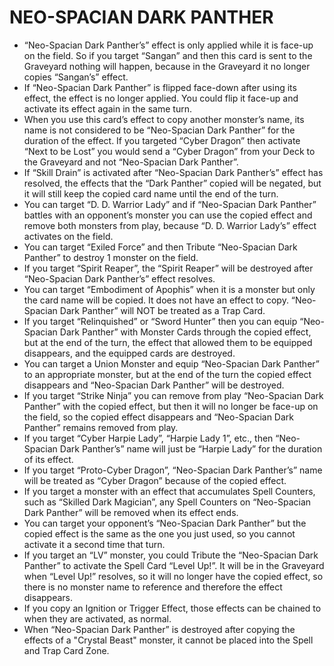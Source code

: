 
# NEO-SPACIAN DARK PANTHER

*   “Neo-Spacian Dark Panther’s” effect is only applied while it is face-up on the field. So if you target “Sangan” and then this card is sent to the Graveyard nothing will happen, because in the Graveyard it no longer copies “Sangan’s” effect.
*   If “Neo-Spacian Dark Panther” is flipped face-down after using its effect, the effect is no longer applied. You could flip it face-up and activate its effect again in the same turn.
*   When you use this card’s effect to copy another monster’s name, its name is not considered to be “Neo-Spacian Dark Panther” for the duration of the effect. If you targeted “Cyber Dragon” then activate “Next to be Lost” you would send a “Cyber Dragon” from your Deck to the Graveyard and not “Neo-Spacian Dark Panther”.
*   If “Skill Drain” is activated after “Neo-Spacian Dark Panther’s” effect has resolved, the effects that the “Dark Panther” copied will be negated, but it will still keep the copied card name until the end of the turn.
*   You can target “D. D. Warrior Lady” and if “Neo-Spacian Dark Panther” battles with an opponent’s monster you can use the copied effect and remove both monsters from play, because “D. D. Warrior Lady’s” effect activates on the field.
*   You can target “Exiled Force” and then Tribute “Neo-Spacian Dark Panther” to destroy 1 monster on the field.
*   If you target “Spirit Reaper”, the “Spirit Reaper” will be destroyed after “Neo-Spacian Dark Panther’s” effect resolves.
*   You can target “Embodiment of Apophis” when it is a monster but only the card name will be copied. It does not have an effect to copy. “Neo-Spacian Dark Panther” will NOT be treated as a Trap Card.
*   If you target “Relinquished” or “Sword Hunter” then you can equip “Neo-Spacian Dark Panther” with Monster Cards through the copied effect, but at the end of the turn, the effect that allowed them to be equipped disappears, and the equipped cards are destroyed.
*   You can target a Union Monster and equip “Neo-Spacian Dark Panther” to an appropriate monster, but at the end of the turn the copied effect disappears and “Neo-Spacian Dark Panther” will be destroyed.
*   If you target “Strike Ninja” you can remove from play “Neo-Spacian Dark Panther” with the copied effect, but then it will no longer be face-up on the field, so the copied effect disappears and “Neo-Spacian Dark Panther” remains removed from play.
*   If you target “Cyber Harpie Lady”, “Harpie Lady 1”, etc., then “Neo-Spacian Dark Panther’s” name will just be “Harpie Lady” for the duration of its effect.
*   If you target “Proto-Cyber Dragon”, “Neo-Spacian Dark Panther’s” name will be treated as “Cyber Dragon” because of the copied effect.
*   If you target a monster with an effect that accumulates Spell Counters, such as “Skilled Dark Magician”, any Spell Counters on “Neo-Spacian Dark Panther” will be removed when its effect ends.
*   You can target your opponent’s “Neo-Spacian Dark Panther” but the copied effect is the same as the one you just used, so you cannot activate it a second time that turn.
*   If you target an “LV” monster, you could Tribute the “Neo-Spacian Dark Panther” to activate the Spell Card “Level Up!”. It will be in the Graveyard when “Level Up!” resolves, so it will no longer have the copied effect, so there is no monster name to reference and therefore the effect disappears.
*   If you copy an Ignition or Trigger Effect, those effects can be chained to when they are activated, as normal.
*   When “Neo-Spacian Dark Panther” is destroyed after copying the effects of a "Crystal Beast" monster, it cannot be placed into the Spell and Trap Card Zone.

  